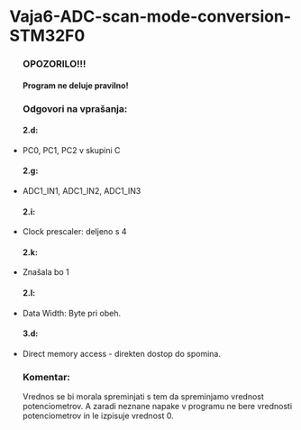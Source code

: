 # Vaja6-ADC-scan-mode-conversion-STM32F0
<ul>
  <h3>OPOZORILO!!!</h3>
    <h4> Program ne deluje pravilno!</4>
  <h3>Odgovori na vprašanja:</h3>
    <h4>2.d: </h4>
      <li>PC0, PC1, PC2 v skupini C</li>
    <h4>2.g:</h4>
      <li>ADC1_IN1, ADC1_IN2, ADC1_IN3</li>
    <h4>2.i:</h4>
      <li>Clock prescaler: deljeno s 4</li>
    <h4>2.k:</h4>
      <li>Znašala bo 1</li>
    <h4>2.l:</h4>
      <li>Data Width: Byte pri obeh.</li>
    <h4>3.d:</h4>
        <li>Direct memory access - direkten dostop do spomina.</li>
</ul>

<ul>
  <h3>Komentar:</h3>
  <p>
    Vrednos se bi morala spreminjati s tem da spreminjamo vrednost potenciometrov. A zaradi neznane napake v programu ne bere vrednosti potenciometrov in le izpisuje vrednost 0.
  </p>
</ul>
